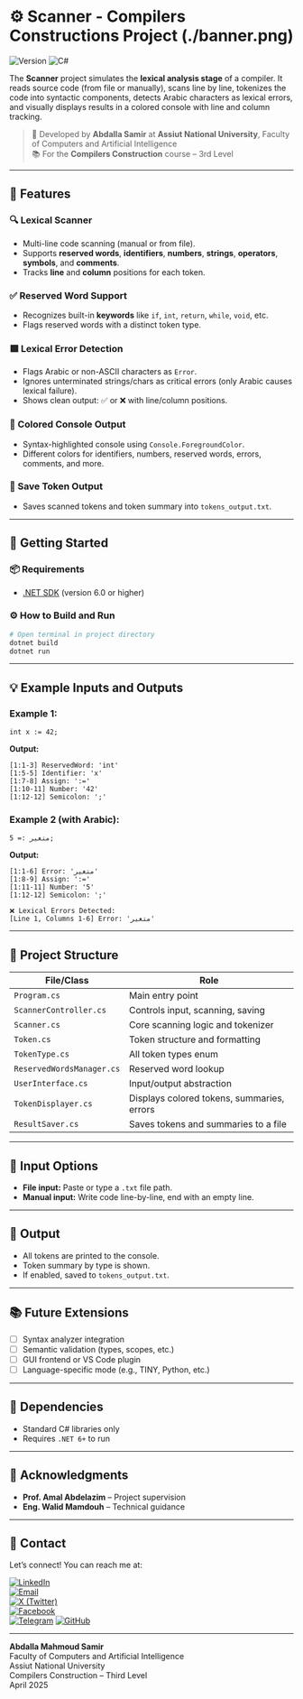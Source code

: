 
# ⚙️ Scanner - Compilers Constructions Project (./banner.png)
![Version](https://img.shields.io/badge/version-2.0.0-blue.svg?style=for-the-badge&logo=github&logoColor=white)
![C#](https://img.shields.io/badge/Language-C%23-0078d4.svg?style=for-the-badge&logo=csharp&logoColor=white)

The **Scanner** project simulates the **lexical analysis stage** of a compiler. It reads source code (from file or manually), scans line by line, tokenizes the code into syntactic components, detects Arabic characters as lexical errors, and visually displays results in a colored console with line and column tracking.

> 🧠 Developed by **Abdalla Samir** at **Assiut National University**, Faculty of Computers and Artificial Intelligence  
> 📚 For the **Compilers Construction** course – 3rd Level

---

## 🚀 Features

### 🔍 Lexical Scanner
- Multi-line code scanning (manual or from file).
- Supports **reserved words**, **identifiers**, **numbers**, **strings**, **operators**, **symbols**, and **comments**.
- Tracks **line** and **column** positions for each token.

### ✅ Reserved Word Support
- Recognizes built-in **keywords** like `if`, `int`, `return`, `while`, `void`, etc.
- Flags reserved words with a distinct token type.

### 🟥 Lexical Error Detection
- Flags Arabic or non-ASCII characters as `Error`.
- Ignores unterminated strings/chars as critical errors (only Arabic causes lexical failure).
- Shows clean output: ✅ or ❌ with line/column positions.

### 🌈 Colored Console Output
- Syntax-highlighted console using `Console.ForegroundColor`.
- Different colors for identifiers, numbers, reserved words, errors, comments, and more.

### 💾 Save Token Output
- Saves scanned tokens and token summary into `tokens_output.txt`.

---

## 🚀 Getting Started

### 📦 Requirements
- [.NET SDK](https://dotnet.microsoft.com/en-us/download) (version 6.0 or higher)

### ⚙️ How to Build and Run
```bash
# Open terminal in project directory
dotnet build
dotnet run
```

---

## 💡 Example Inputs and Outputs

### Example 1:
```tiny
int x := 42;
```

**Output:**
```
[1:1-3] ReservedWord: 'int'
[1:5-5] Identifier: 'x'
[1:7-8] Assign: ':='
[1:10-11] Number: '42'
[1:12-12] Semicolon: ';'
```

### Example 2 (with Arabic):
```tiny
متغير := 5;
```

**Output:**
```
[1:1-6] Error: 'متغير'
[1:8-9] Assign: ':='
[1:11-11] Number: '5'
[1:12-12] Semicolon: ';'

❌ Lexical Errors Detected:
[Line 1, Columns 1-6] Error: 'متغير'
```

---

## 📂 Project Structure

| File/Class               | Role                                      |
|--------------------------|-------------------------------------------|
| `Program.cs`             | Main entry point                          |
| `ScannerController.cs`   | Controls input, scanning, saving          |
| `Scanner.cs`             | Core scanning logic and tokenizer         |
| `Token.cs`               | Token structure and formatting            |
| `TokenType.cs`           | All token types enum                      |
| `ReservedWordsManager.cs`| Reserved word lookup                      |
| `UserInterface.cs`       | Input/output abstraction                  |
| `TokenDisplayer.cs`      | Displays colored tokens, summaries, errors|
| `ResultSaver.cs`         | Saves tokens and summaries to a file      |

---

## 📌 Input Options

- **File input:** Paste or type a `.txt` file path.
- **Manual input:** Write code line-by-line, end with an empty line.

---

## 📁 Output

- All tokens are printed to the console.
- Token summary by type is shown.
- If enabled, saved to `tokens_output.txt`.

---

## 📚 Future Extensions

- [ ] Syntax analyzer integration  
- [ ] Semantic validation (types, scopes, etc.)  
- [ ] GUI frontend or VS Code plugin  
- [ ] Language-specific mode (e.g., TINY, Python, etc.)

---

## 🔗 Dependencies

- Standard C# libraries only
- Requires `.NET 6+` to run

---

## 🙏 Acknowledgments

- **Prof. Amal Abdelazim** – Project supervision  
- **Eng. Walid Mamdouh** – Technical guidance

---

## 📧 Contact

Let’s connect! You can reach me at:
 
[![LinkedIn](https://img.shields.io/badge/LinkedIn-0077B5?style=for-the-badge&logo=linkedin&logoColor=white)](https://www.linkedin.com/in/abdalla-mahmoud-9264242b6/)  
[![Email](https://img.shields.io/badge/Email-D14836?style=for-the-badge&logo=gmail&logoColor=white)](mailto:samirovic707@gmail.com)  
[![X (Twitter)](https://img.shields.io/badge/X-black.svg?style=for-the-badge&logo=X&logoColor=white)](https://x.com/abdallasamir04)  
[![Facebook](https://img.shields.io/badge/Facebook-1877F2?style=for-the-badge&logo=facebook&logoColor=white)](https://www.facebook.com/abdallasamir04/)  
[![Telegram](https://img.shields.io/badge/Telegram-2CA5E0?style=for-the-badge&logo=telegram&logoColor=white)](https://t.me/abdallasamir04)
[![GitHub](https://img.shields.io/badge/GitHub-%23121011.svg?style=for-the-badge&logo=github&logoColor=white)](https://github.com/abdallasamir04)  

---

**Abdalla Mahmoud Samir**  
Faculty of Computers and Artificial Intelligence  
Assiut National University  
Compilers Construction – Third Level  
April 2025  
